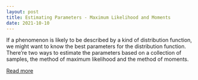```yaml
---
layout: post
title: Estimating Parameters - Maximum Likelihood and Moments
date: 2021-10-10
---
```


If a phenomenon is likely to be described by a kind of distribution function, we might want to
know the best parameters for the distribution function. There’re two ways to estimate the parameters based
on a collection of samples, the method of maximum likelihood and the method of moments.

<a href="/pdf/estimate.pdf" target="_blank">Read more</a>
